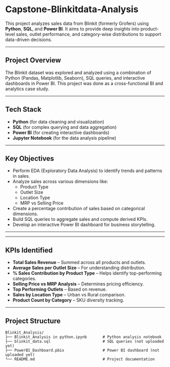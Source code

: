 # Capstone-Blinkitdata-Analysis

This project analyzes sales data from Blinkit (formerly Grofers) using **Python**, **SQL**, and **Power BI**. It aims to provide deep insights into product-level sales, outlet performance, and category-wise distributions to support data-driven decisions.

---

##  Project Overview

The Blinkit dataset was explored and analyzed using a combination of Python (Pandas, Matplotlib, Seaborn), SQL queries, and interactive dashboards in Power BI. This project was done as a cross-functional BI and analytics case study.

---

## Tech Stack

- **Python** (for data cleaning and visualization)
- **SQL** (for complex querying and data aggregation)
- **Power BI** (for creating interactive dashboards)
- **Jupyter Notebook** (for the data analysis pipeline)

---

## Key Objectives

- Perform EDA (Exploratory Data Analysis) to identify trends and patterns in sales.
- Analyze sales across various dimensions like:
  - Product Type
  - Outlet Size
  - Location Type
  - MRP vs Selling Price
- Create a percentage contribution of sales based on categorical dimensions.
- Build SQL queries to aggregate sales and compute derived KPIs.
- Develop an interactive Power BI dashboard for business storytelling.

---
---

##  KPIs Identified

- **Total Sales Revenue** – Summed across all products and outlets.
- **Average Sales per Outlet Size** – For understanding distribution.
- **% Sales Contribution by Product Type** – Helps identify top-performing categories.
- **Selling Price vs MRP Analysis** – Determines pricing efficiency.
- **Top Performing Outlets** – Based on revenue.
- **Sales by Location Type** – Urban vs Rural comparison.
- **Product Count by Category** – SKU diversity tracking.

---

##  Project Structure

```plaintext
Blinkit_Analysis/
├── Blinkit_Analysis in python.ipynb       # Python analysis notebook
├── blinkit_data.sql                       # SQL queries (not uploaded yet)
├── PowerBI_Dashboard.pbix                 # Power BI dashboard (not uploaded yet)
└── README.md                              # Project documentation

